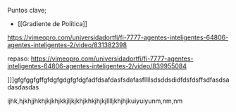 Puntos clave;
- [[Gradiente de Política]]

https://vimeopro.com/universidadortfi/fi-7777-agentes-inteligentes-64806-agentes-inteligentes-2/video/831382398 

repaso:
https://vimeopro.com/universidadortfi/fi-7777-agentes-inteligentes-64806-agentes-inteligentes-2/video/839955084    


]]]gfgfggfgffgfdgfgdgfgfdgfadfdsafdasfsdafasfllllsdsddsdidfdsfdsffsdfasdsadasdasdas

























ijhk,hjkhjjhkhjkjkhjkkjljkjkhjkhkjhjkjlllljkhjhjkuiyuiyunm,nm,nm